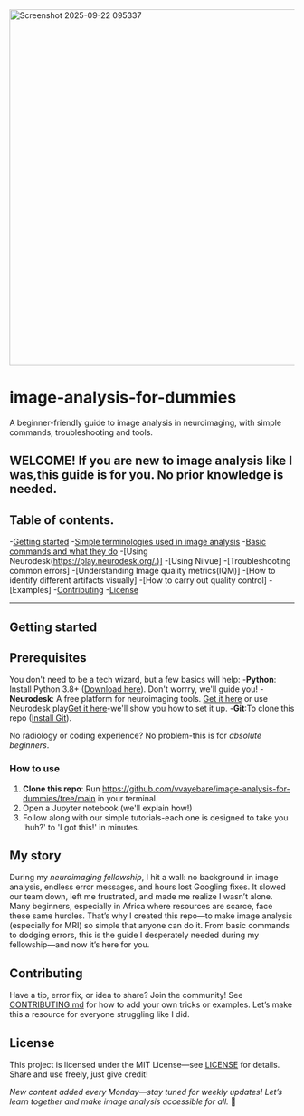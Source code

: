 <img width="1065" height="629" alt="Screenshot 2025-09-22 095337" src="https://github.com/user-attachments/assets/d6f17ea6-cc29-4dc9-9cde-671256b4bce6" />


# image-analysis-for-dummies
A beginner-friendly guide to image analysis in neuroimaging, with simple commands, troubleshooting and tools.

**WELCOME!**
If you are new to image analysis like I was,this guide is for you. No prior knowledge is needed.
---
## Table of contents.
-[Getting started](#getting-started)
-[Simple terminologies used in image analysis](https://github.com/vvayebare/image-analysis-for-dummies/blob/cf3f8b1ee0b31984cad94508039a21d84bfc31fa/Simple%20terminologies%20used%20in%20image%20analysis)
-[Basic commands and what they do](https://github.com/vvayebare/image-analysis-for-dummies/commit/9849db4afe035b3013682ed977283210380903bb)
-[Using Neurodesk(https://play.neurodesk.org/.)]
-[Using Niivue]
-[Troubleshooting common errors]
-[Understanding Image quality metrics(IQM)]
-[How to identify different artifacts visually]
-[How to carry out quality control]
-[Examples]
-[Contributing](#contributing)
-[License](#license)

---
## Getting started
## Prerequisites
You don't need to be a tech wizard, but a few basics will help:
-**Python**: Install Python 3.8+ ([Download here](https://ww.python.org/downloads/)). Don't worrry, we'll guide you!
-**Neurodesk**: A free platform for neuroimaging tools. [Get it here](https://www.neurodesk.org/) or use Neurodesk play[Get it here](https://play.neurodesk.org/)-we'll show you how to set it up.
-**Git**:To clone this repo ([Install Git](https://git-scm.com/downloads)).

No radiology or coding experience? No problem-this is for *absolute beginners*.
 ### How to use
 1. **Clone this repo**: Run https://github.com/vvayebare/image-analysis-for-dummies/tree/main in your terminal.
 2. Open a Jupyter notebook (we'll explain how!)
 3. Follow along with our simple tutorials-each one is designed to take you 'huh?' to 'I got this!' in minutes.
## My story
During my *neuroimaging fellowship*, I hit a wall: no background in image analysis, endless error messages, and hours lost Googling fixes. It slowed our team down, left me frustrated, and made me realize I wasn’t alone. Many beginners, especially in Africa where resources are scarce, face these same hurdles. That’s why I created this repo—to make image analysis (especially for MRI) so simple that anyone can do it. From basic commands to dodging errors, this is the guide I desperately needed during my fellowship—and now it’s here for you.
## Contributing
Have a tip, error fix, or idea to share? Join the community! See [CONTRIBUTING.md](/CONTRIBUTING.md) for how to add your own tricks or examples. Let’s make this a resource for everyone struggling like I did.
## License
This project is licensed under the MIT License—see [LICENSE](/LICENSE) for details. Share and use freely, just give credit!

*New content added every Monday—stay tuned for weekly updates! Let’s learn together and make image analysis accessible for all.* 🌟
  
